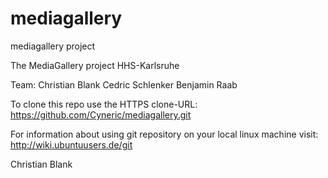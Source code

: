 mediagallery
============

mediagallery project

The MediaGallery project HHS-Karlsruhe

Team:
Christian Blank
Cedric Schlenker
Benjamin Raab

To clone this repo use the HTTPS clone-URL:
https://github.com/Cyneric/mediagallery.git

For information about using git repository on your local linux machine visit:
http://wiki.ubuntuusers.de/git




Christian Blank
